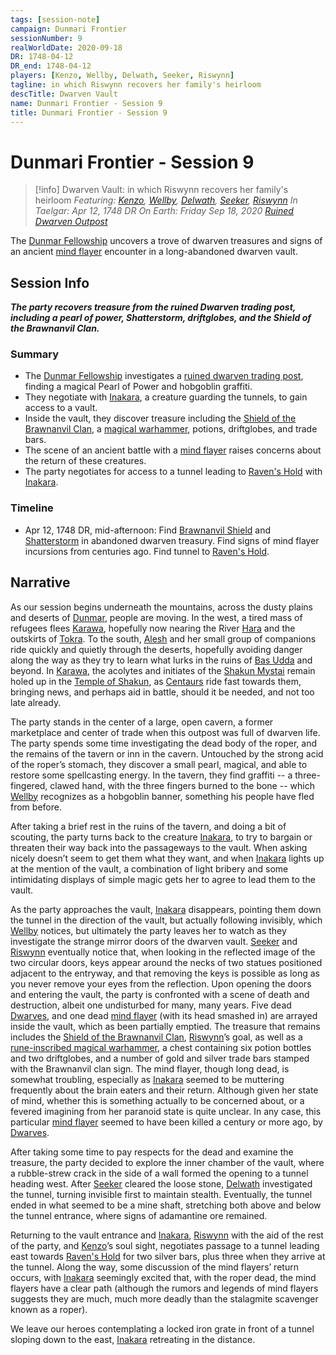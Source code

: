 ```yaml
---
tags: [session-note]
campaign: Dunmari Frontier
sessionNumber: 9
realWorldDate: 2020-09-18
DR: 1748-04-12
DR_end: 1748-04-12
players: [Kenzo, Wellby, Delwath, Seeker, Riswynn]
tagline: in which Riswynn recovers her family's heirloom
descTitle: Dwarven Vault
name: Dunmari Frontier - Session 9
title: Dunmari Frontier - Session 9
---
```

# Dunmari Frontier - Session 9

>[!info] Dwarven Vault: in which Riswynn recovers her family's heirloom
> *Featuring: [Kenzo](<../../../people/pcs/dunmar-fellowship/kenzo.md>), [Wellby](<../../../people/pcs/dunmar-fellowship/wellby.md>), [Delwath](<../../../people/pcs/dunmar-fellowship/delwath.md>), [Seeker](<../../../people/pcs/dunmar-fellowship/seeker.md>), [Riswynn](<../../../people/pcs/dunmar-fellowship/riswynn.md>)*
> *In Taelgar: Apr 12, 1748 DR*
> *On Earth: Friday Sep 18, 2020*
> *[Ruined Dwarven Outpost](<../../../gazetteer/greater-dunmar/dunmari-basin/dwarven-outpost-raven-s-hold.md>)*

The [Dunmar Fellowship](<../../../people/pcs/dunmar-fellowship/dunmar-fellowship.md>) uncovers a trove of dwarven treasures and signs of an ancient [mind flayer](<../../../species/unusual-species/creatures-of-the-far-realms/ithilids.md>) encounter in a long-abandoned dwarven vault.

## Session Info

***The party recovers treasure from the ruined Dwarven trading post, including a pearl of power, Shatterstorm, driftglobes, and the Shield of the Brawnanvil Clan.***
### Summary
- The [Dunmar Fellowship](<../../../people/pcs/dunmar-fellowship/dunmar-fellowship.md>) investigates a [ruined dwarven trading post](<../../../gazetteer/greater-dunmar/dunmari-basin/dwarven-outpost-raven-s-hold.md>), finding a magical Pearl of Power and hobgoblin graffiti.
- They negotiate with [Inakara](<../../../people/other-nonhumans/inakara.md>), a creature guarding the tunnels, to gain access to a vault.
- Inside the vault, they discover treasure including the [Shield of the Brawnanvil Clan](<../treasure/notable-items/shield-of-the-brawnanvil-clan.md>), a [magical warhammer](<../treasure/notable-items/shatterstorm.md>), potions, driftglobes, and trade bars.
- The scene of an ancient battle with a [mind flayer](<../../../species/unusual-species/creatures-of-the-far-realms/ithilids.md>) raises concerns about the return of these creatures.
- The party negotiates for access to a tunnel leading to [Raven's Hold](<../../../gazetteer/greater-dunmar/dunmari-basin/raven-s-hold.md>) with [Inakara](<../../../people/other-nonhumans/inakara.md>).

### Timeline
- Apr 12, 1748 DR, mid-afternoon: Find [Brawnanvil Shield](<../treasure/notable-items/shield-of-the-brawnanvil-clan.md>) and [Shatterstorm](<../treasure/notable-items/shatterstorm.md>) in abandoned dwarven treasury. Find signs of mind flayer incursions from centuries ago. Find tunnel to [Raven's Hold](<../../../gazetteer/greater-dunmar/dunmari-basin/raven-s-hold.md>).

## Narrative
As our session begins underneath the mountains, across the dusty plains and deserts of [Dunmar](<../../../gazetteer/greater-dunmar/realms/dunmar/dunmar.md>), people are moving. In the west, a tired mass of refugees flees [Karawa](<../../../gazetteer/greater-dunmar/realms/dunmar/eastern-dunmar/karawa.md>), hopefully now nearing the River [Hara](<../../../gazetteer/greater-dunmar/rivers/hara-watershed/hara.md>) and the outskirts of [Tokra](<../../../gazetteer/greater-dunmar/realms/dunmar/central-dunmar/tokra/tokra.md>). To the south, [Alesh](<../../../people/dunmari/alesh.md>) and her small group of companions ride quickly and quietly through the deserts, hopefully avoiding danger along the way as they try to learn what lurks in the ruins of [Bas Udda](<../../../gazetteer/greater-dunmar/realms/dunmar/eastern-dunmar/bas-udda.md>) and beyond. In [Karawa](<../../../gazetteer/greater-dunmar/realms/dunmar/eastern-dunmar/karawa.md>), the acolytes and initiates of the [Shakun Mystai](<../../../groups/dunmari-mystery-cults/shakun-mystai.md>) remain holed up in the [Temple of Shakun](<../../../gazetteer/greater-dunmar/realms/dunmar/eastern-dunmar/temple-of-shakun.md>), as [Centaurs](<../../../species/children-of-the-divine/centaurs/centaurs.md>) ride fast towards them, bringing news, and perhaps aid in battle, should it be needed, and not too late already.

The party stands in the center of a large, open cavern, a former marketplace and center of trade when this outpost was full of dwarven life. The party spends some time investigating the dead body of the roper, and the remains of the tavern or inn in the cavern. Untouched by the strong acid of the roper’s stomach, they discover a small pearl, magical, and able to restore some spellcasting energy. In the tavern, they find graffiti -- a three-fingered, clawed hand, with the three fingers burned to the bone -- which [Wellby](<../../../people/pcs/dunmar-fellowship/wellby.md>) recognizes as a hobgoblin banner, something his people have fled from before. 

After taking a brief rest in the ruins of the tavern, and doing a bit of scouting, the party turns back to the creature [Inakara](<../../../people/other-nonhumans/inakara.md>), to try to bargain or threaten their way back into the passageways to the vault. When asking nicely doesn’t seem to get them what they want, and when [Inakara](<../../../people/other-nonhumans/inakara.md>) lights up at the mention of the vault, a combination of light bribery and some intimidating displays of simple magic gets her to agree to lead them to the vault. 

As the party approaches the vault, [Inakara](<../../../people/other-nonhumans/inakara.md>) disappears, pointing them down the tunnel in the direction of the vault, but actually following invisibly, which [Wellby](<../../../people/pcs/dunmar-fellowship/wellby.md>) notices, but ultimately the party leaves her to watch as they investigate the strange mirror doors of the dwarven vault. [Seeker](<../../../people/pcs/dunmar-fellowship/seeker.md>) and [Riswynn](<../../../people/pcs/dunmar-fellowship/riswynn.md>) eventually notice that, when looking in the reflected image of the two circular doors, keys appear around the necks of two statues positioned adjacent to the entryway, and that removing the keys is possible as long as you never remove your eyes from the reflection. Upon opening the doors and entering the vault, the party is confronted with a scene of death and destruction, albeit one undisturbed for many, many years. Five dead [Dwarves](<../../../species/children-of-the-embodied-gods/dwarves/dwarves.md>), and one dead [mind flayer](<../../../species/unusual-species/creatures-of-the-far-realms/ithilids.md>) (with its head smashed in) are arrayed inside the vault, which as been partially emptied. The treasure that remains includes the [Shield of the Brawnanvil Clan](<../treasure/notable-items/shield-of-the-brawnanvil-clan.md>), [Riswynn](<../../../people/pcs/dunmar-fellowship/riswynn.md>)’s goal, as well as a [rune-inscribed magical warhammer](<../treasure/notable-items/shatterstorm.md>), a chest containing six potion bottles and two driftglobes, and a number of gold and silver trade bars stamped with the Brawnanvil clan sign. The mind flayer, though long dead, is somewhat troubling, especially as [Inakara](<../../../people/other-nonhumans/inakara.md>) seemed to be muttering frequently about the brain eaters and their return. Although given her state of mind, whether this is something actually to be concerned about, or a fevered imagining from her paranoid state is quite unclear. In any case, this particular [mind flayer](<../../../species/unusual-species/creatures-of-the-far-realms/ithilids.md>) seemed to have been killed a century or more ago, by [Dwarves](<../../../species/children-of-the-embodied-gods/dwarves/dwarves.md>).

After taking some time to pay respects for the dead and examine the treasure, the party decided to explore the inner chamber of the vault, where a rubble-strew crack in the side of a wall formed the opening to a tunnel heading west. After [Seeker](<../../../people/pcs/dunmar-fellowship/seeker.md>) cleared the loose stone, [Delwath](<../../../people/pcs/dunmar-fellowship/delwath.md>) investigated the tunnel, turning invisible first to maintain stealth. Eventually, the tunnel ended in what seemed to be a mine shaft, stretching both above and below the tunnel entrance, where signs of adamantine ore remained. 

Returning to the vault entrance and [Inakara](<../../../people/other-nonhumans/inakara.md>), [Riswynn](<../../../people/pcs/dunmar-fellowship/riswynn.md>) with the aid of the rest of the party, and [Kenzo](<../../../people/pcs/dunmar-fellowship/kenzo.md>)’s soul sight, negotiates passage to a tunnel leading east towards [Raven's Hold](<../../../gazetteer/greater-dunmar/dunmari-basin/raven-s-hold.md>) for two silver bars, plus three when they arrive at the tunnel. Along the way, some discussion of the mind flayers’ return occurs, with [Inakara](<../../../people/other-nonhumans/inakara.md>) seemingly excited that, with the roper dead, the mind flayers have a clear path (although the rumors and legends of mind flayers suggests they are much, much more deadly than the stalagmite scavenger known as a roper).

We leave our heroes contemplating a locked iron grate in front of a tunnel sloping down to the east, [Inakara](<../../../people/other-nonhumans/inakara.md>) retreating in the distance. 

